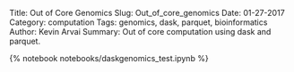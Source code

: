 Title: Out of Core Genomics
Slug: Out_of_core_genomics
Date: 01-27-2017
Category: computation
Tags: genomics, dask, parquet, bioinformatics
Author: Kevin Arvai
Summary: Out of core computation using dask and parquet.

{% notebook notebooks/daskgenomics_test.ipynb %}
